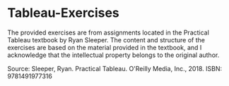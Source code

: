 # Tableau-Exercises

The provided exercises are from assignments located in the Practical Tableau textbook by Ryan Sleeper. The content and structure of the exercises are based on the material provided in the textbook, and I acknowledge that the intellectual property belongs to the original author. 

Source: 
Sleeper, Ryan. Practical Tableau. O'Reilly Media, Inc., 2018.
ISBN: 9781491977316
